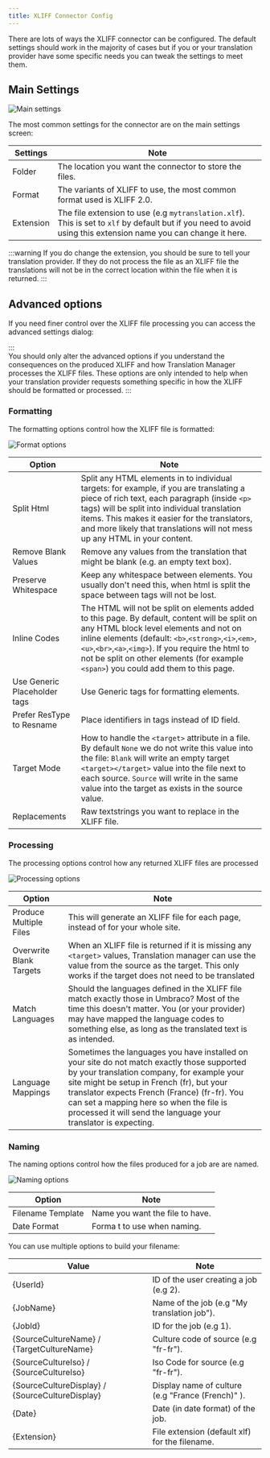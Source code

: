 ```yaml
---
title: XLIFF Connector Config
---
```


There are lots of ways the XLIFF connector can be configured. The default settings should work in the majority of cases but if you or your translation provider have some specific needs you can tweak the settings to meet them.

## Main Settings

![Main settings](XliffMain.png)

The most common settings for the connector are on the main settings screen: 

|Settings | Note | 
|---| --- | 
| Folder | The location you want the connector to store the files. | 
| Format | The variants of XLIFF to use, the most common format used is XLIFF 2.0. |
| Extension | The file extension to use (e.g `mytranslation.xlf`). This is set to `xlf` by default but if you need to avoid using this extension name you can change it here.

:::warning
If you do change the extension, you should be sure to tell your translation provider. If they do not process the file as an XLIFF file the translations will not be in the correct location within the file when it is returned.
:::


## Advanced options
If you need finer control over the XLIFF file processing you can access the advanced settings dialog: 

:::  
You should only alter the advanced options if you understand the consequences on the produced XLIFF and how Translation Manager processes the XLIFF files. These options are only intended to help when your translation provider requests something specific in how the XLIFF should be formatted or processed.
:::

### Formatting

The formatting options control how the XLIFF file is formatted:

![Format options](options_format.png)

| Option | Note | 
| - | - |
| Split Html | Split any HTML elements in to individual targets: for example, if you are translating a piece of rich text, each paragraph (inside `<p>` tags) will be split into individual translation items. This makes it easier for the translators, and more likely that translations will not mess up any HTML in your content. | 
| Remove Blank Values | Remove any values from the translation that might be blank (e.g. an empty text box).
| Preserve Whitespace | Keep any whitespace between elements. You usually don't need this, when html is split the space between tags will not be lost.
| Inline Codes | The HTML will not be split on elements added to this page. By default, content will be split on any HTML block level elements and not on inline elements (default: `<b>`,`<strong>`,`<i>`,`<em>`,`<u>`,`<br>`,`<a>`,`<img>`). If you require the html to not be split on other elements (for example `<span>`) you could add them to this page.
| Use Generic Placeholder tags | Use Generic tags for formatting elements.
| Prefer ResType to Resname | Place identifiers in tags instead of ID field.
| Target Mode | How to handle the `<target>` attribute in a file. By default `None` we do not write this value into the file: `Blank` will write an empty target `<target></target>` value into the file next to each source. `Source` will write in the same value into the target as exists in the source value.
| Replacements | Raw textstrings you want to replace in the XLIFF file.

### Processing

The processing options control how any returned XLIFF files are processed

![Processing options](XliffProcess.png)

| Option | Note | 
| - | - |
|Produce Multiple Files| This will generate an XLIFF file for each page, instead of for your whole site.
| Overwrite Blank Targets | When an XLIFF file is returned if it is missing any `<target>` values, Translation manager can use the value from the source as the target. This only works if the target does not need to be translated
| Match Languages |  Should the languages defined in the XLIFF file match exactly those in Umbraco? Most of the time this doesn't matter. You (or your provider) may have mapped the language codes to something else, as long as the translated text is as intended.
| Language Mappings | Sometimes the languages you have installed on your site do not match exactly those supported by your translation company, for example your site might be setup in French (fr), but your translator expects French (France) (fr-fr). You can set a mapping here so when the file is processed it will send the language your translator is expecting. 


### Naming 

The naming options control how the files produced for a job are are named.

![Naming options](options_name.png)

| Option | Note 
| - | - | 
| Filename Template | Name you want the file to have.
| Date Format | Forma  t to use when naming. 

You can use multiple options to build your filename: 

| Value | Note | 
| - | - | 
| \{UserId\} | ID of the user creating a job (e.g 2).
| \{JobName\} | Name of the job (e.g "My translation job").
| \{JobId\} | ID for the job (e.g 1).
| \{SourceCultureName\} / \{TargetCultureName\} | Culture code of source (e.g "fr-fr").
| \{SourceCultureIso\} / \{SourceCultureIso\} | Iso Code for source (e.g "fr-fr").
| \{SourceCultureDisplay\} / \{SourceCultureDisplay\} | Display name of culture (e.g "France (French)" ).
| \{Date\} | Date (in date format) of the job.
| \{Extension\} | File extension (default xlf) for the filename.